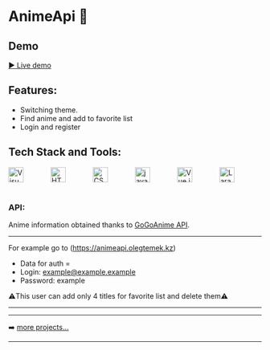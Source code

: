 # AnimeApi 🐥

## Demo

[▶️ Live demo](https://animeapi.olegtemek.kz)


## Features:

* Switching theme.
* Find anime and add to favorite list
* Login and register


## Tech Stack and Tools:

<div style="display:flex; align-items:center; justify-content: space-between;">
  <img align="left" alt="Visual Studio Code" width="30px" src="https://img.icons8.com/fluent/48/000000/visual-studio-code-2019.png" />
  <img align="left" alt="HTML5" width="30px" src="https://cdn.svgporn.com/logos/html-5.svg" />
  <img align="left" alt="CSS3" width="30px" src="https://cdn.svgporn.com/logos/css-3.svg" />
  <img align="left" alt="javascript" width="30px" src="https://cdn.svgporn.com/logos/javascript.svg" />
  <img align="left" alt="Vue.js" width="30px" src="https://cdn.svgporn.com/logos/vue.svg">
  <img alt="Laravel" align="left" src="https://cdn.svgporn.com/logos/laravel.svg" width="30px">
  
<br />
</div>

<br />

### API:
Anime information obtained thanks to [GoGoAnime API](https://github.com/riimuru/gogoanime-api).

---

For example go to (https://animeapi.olegtemek.kz)

* Data for auth =
* Login: example@example.example
* Password: example

⚠️This user can add only 4 titles for favorite list and delete them⚠️

---


---

➡️ [more projects...](https://github.com/olegtemek)

---

